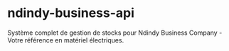 # ndindy-business-api
Système complet de gestion de stocks pour Ndindy Business Company - Votre référence en matériel électriques.
